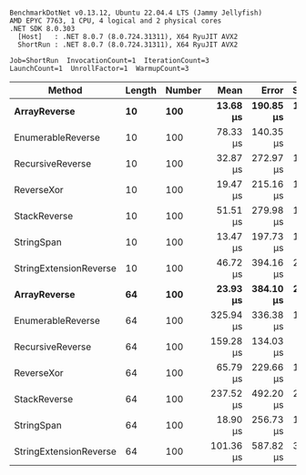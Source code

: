 ```

BenchmarkDotNet v0.13.12, Ubuntu 22.04.4 LTS (Jammy Jellyfish)
AMD EPYC 7763, 1 CPU, 4 logical and 2 physical cores
.NET SDK 8.0.303
  [Host]   : .NET 8.0.7 (8.0.724.31311), X64 RyuJIT AVX2
  ShortRun : .NET 8.0.7 (8.0.724.31311), X64 RyuJIT AVX2

Job=ShortRun  InvocationCount=1  IterationCount=3  
LaunchCount=1  UnrollFactor=1  WarmupCount=3  

```
| Method                 | Length | Number | Mean      | Error     | StdDev    | Median     | Min        | Max       | Allocated |
|----------------------- |------- |------- |----------:|----------:|----------:|-----------:|-----------:|----------:|----------:|
| **ArrayReverse**           | **10**     | **100**    |  **13.68 μs** | **190.85 μs** | **10.461 μs** |   **7.663 μs** |   **7.614 μs** |  **25.76 μs** |  **10.09 KB** |
| EnumerableReverse      | 10     | 100    |  78.33 μs | 140.35 μs |  7.693 μs |  78.858 μs |  70.382 μs |  85.74 μs |  25.72 KB |
| RecursiveReverse       | 10     | 100    |  32.87 μs | 272.97 μs | 14.963 μs |  26.720 μs |  21.971 μs |  49.93 μs |  33.53 KB |
| ReverseXor             | 10     | 100    |  19.47 μs | 215.16 μs | 11.793 μs |  14.618 μs |  10.871 μs |  32.91 μs |  10.09 KB |
| StackReverse           | 10     | 100    |  51.51 μs | 279.98 μs | 15.347 μs |  43.091 μs |  42.209 μs |  69.22 μs |  31.19 KB |
| StringSpan             | 10     | 100    |  13.47 μs | 197.73 μs | 10.838 μs |   7.394 μs |   7.024 μs |  25.98 μs |   5.41 KB |
| StringExtensionReverse | 10     | 100    |  46.72 μs | 394.16 μs | 21.605 μs |  40.906 μs |  28.623 μs |  70.64 μs |  28.84 KB |
| **ArrayReverse**           | **64**     | **100**    |  **23.93 μs** | **384.10 μs** | **21.054 μs** |  **12.053 μs** |  **11.502 μs** |  **48.24 μs** |  **30.41 KB** |
| EnumerableReverse      | 64     | 100    | 325.94 μs | 336.38 μs | 18.438 μs | 321.321 μs | 310.249 μs | 346.25 μs |  59.31 KB |
| RecursiveReverse       | 64     | 100    | 159.28 μs | 134.03 μs |  7.346 μs | 162.624 μs | 150.861 μs | 164.37 μs | 560.88 KB |
| ReverseXor             | 64     | 100    |  65.79 μs | 229.66 μs | 12.588 μs |  69.931 μs |  51.657 μs |  75.79 μs |  30.41 KB |
| StackReverse           | 64     | 100    | 237.52 μs | 492.20 μs | 26.979 μs | 234.730 μs | 212.047 μs | 265.79 μs |  88.22 KB |
| StringSpan             | 64     | 100    |  18.90 μs | 256.73 μs | 14.072 μs |  11.311 μs |  10.250 μs |  35.14 μs |  15.56 KB |
| StringExtensionReverse | 64     | 100    | 101.36 μs | 587.82 μs | 32.220 μs |  88.826 μs |  77.295 μs | 137.97 μs |  68.69 KB |
